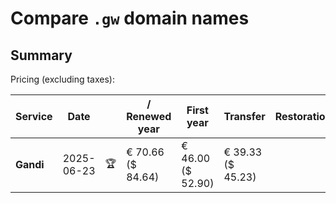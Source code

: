 # Compare `.gw` domain names

## Summary

Pricing (excluding taxes):

| Service | Date |  | / Renewed year | First year | Transfer | Restoration |
|--|--|--|--|--|--|--|
| **Gandi** | 2025-06-23 | 🏆 | € 70.66<br>($ 84.64) | € 46.00<br>($ 52.90) | € 39.33<br>($ 45.23) |  |
